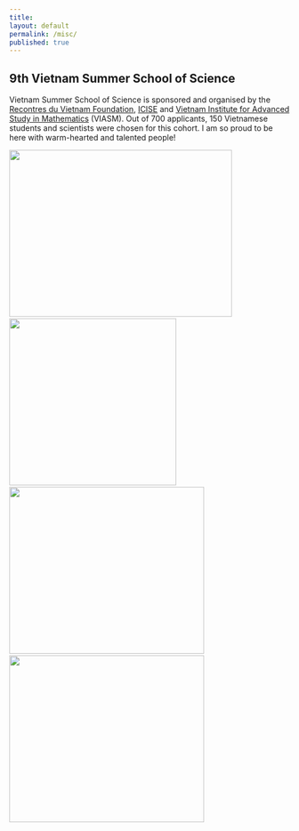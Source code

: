 ```yaml
---
title:
layout: default
permalink: /misc/
published: true
---
```


## 9th Vietnam Summer School of Science

Vietnam Summer School of Science is sponsored and organised by the <a href="https://rencontresduvietnam.org/">Recontres du Vietnam Foundation</a>, <a href="https://www.icisequynhon.com/">ICISE</a> and <a href="https://viasm.edu.vn/en/home/">Vietnam Institute for Advanced Study in Mathematics</a> (VIASM). Out of 700 applicants, 150 Vietnamese students and scientists were chosen for this cohort. I am so proud to be here with warm-hearted and talented people!

<p float="middle">
  <img src="../../assets/images/VSSS09/1.jpg" width="400" height="300" /> &nbsp;
  <img src="../../assets/images/VSSS09/2.jpg" width="300" height="300" /> &nbsp;
  <img src="../../assets/images/VSSS09/3.jpg" width="350" height="300" /> &nbsp;
  <img src="../../assets/images/VSSS09/4.jpg" width="350" height="300" /> &nbsp;
</p>

